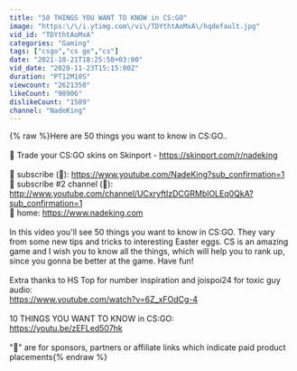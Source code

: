 ```yaml
---
title: "50 THINGS YOU WANT TO KNOW in CS:GO"
image: "https:\/\/i.ytimg.com\/vi\/TDYthtAoMxA\/hqdefault.jpg"
vid_id: "TDYthtAoMxA"
categories: "Gaming"
tags: ["csgo","cs go","cs"]
date: "2021-10-21T18:25:58+03:00"
vid_date: "2020-11-23T15:15:00Z"
duration: "PT12M10S"
viewcount: "2621350"
likeCount: "98906"
dislikeCount: "1509"
channel: "NadeKing"
---
```

{% raw %}Here are 50 things you want to know in CS:GO..<br /><br />📍 Trade your CS:GO skins on Skinport - <a rel="nofollow" target="blank" href="https://skinport.com/r/nadeking">https://skinport.com/r/nadeking</a><br /><br />🔹 subscribe (🔔): <a rel="nofollow" target="blank" href="https://www.youtube.com/NadeKing?sub_confirmation=1">https://www.youtube.com/NadeKing?sub_confirmation=1</a><br />🔹 subscribe #2 channel (🔔): <a rel="nofollow" target="blank" href="http://www.youtube.com/channel/UCxryftIzDCGRMblOLEq0QkA?sub_confirmation=1">http://www.youtube.com/channel/UCxryftIzDCGRMblOLEq0QkA?sub_confirmation=1</a><br />🔷 home: <a rel="nofollow" target="blank" href="https://www.nadeking.com">https://www.nadeking.com</a><br /><br />In this video you'll see 50 things you want to know in CS:GO. They vary from some new tips and tricks to interesting Easter eggs. CS is an amazing game and I wish you to know all the things, which will help you to rank up, since you gonna be better at the game. Have fun!<br /><br />Extra thanks to HS Top for number inspiration and joispoi24 for toxic guy audio:<br /><a rel="nofollow" target="blank" href="https://www.youtube.com/watch?v=6Z_xFOdCg-4">https://www.youtube.com/watch?v=6Z_xFOdCg-4</a><br /><br />10 THINGS YOU WANT TO KNOW in CS:GO:<br /><a rel="nofollow" target="blank" href="https://youtu.be/zEFLed507hk">https://youtu.be/zEFLed507hk</a><br /><br />&quot;📍&quot; are for sponsors, partners or affiliate links which indicate paid product placements{% endraw %}
